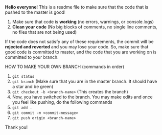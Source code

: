 **Hello everyone**! This is a readme file to make sure that the code that is pushed to the master is good!

1. Make sure that code is **working** (no errors, warnings, or console.logs)
2. **Clean your code** (No big blocks of comments, no single line comments, no files that are not being used)

If the code does not satisfy any of these requirements, the commit will be **rejected and reverted** and you may lose your code. So, make sure that good code is committed to  master, and the code that you are working on is committed to your branch.

HOW TO MAKE YOUR OWN BRANCH (commands in order)

1. `git status`
2. `git branch` (Make sure that you are in the master branch. It should have a star and be green)
3. `git checkout -b <branch-name>` (This creates the branch)
4. Now, you have switched to the branch. You may make edits and once you feel like pushing, do the following commands
5. `git add .`
6. `git commit -m <commit-message>`
7. `git push origin <branch-name>`

Thank you!
